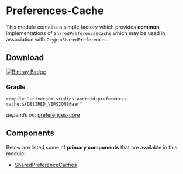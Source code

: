 Preferences-Cache
===============

This module contains a simple factory which provides **common** implementations of `SharedPreferencesCache`
which may be used in association with `CryptoSharedPreferences`.

## Download ##
[![Bintray Badge](https://api.bintray.com/packages/universum-studios/android/universum.studios.android%3Apreferences/images/download.svg)](https://bintray.com/universum-studios/android/universum.studios.android%3Apreferences/_latestVersion)

### Gradle ###

    compile "universum.studios.android:preferences-cache:${DESIRED_VERSION}@aar"

_depends on:_
[preferences-core](https://github.com/universum-studios/android_preferences/tree/master/library-core)

## Components ##

Below are listed some of **primary components** that are available in this module:

- [SharedPreferenceCaches](https://github.com/universum-studios/android_preferences/blob/master/library-cache/src/main/java/universum/studios/android/preference/cache/SharedPreferenceCaches.java)

